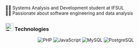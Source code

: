 👨‍💻 Systems Analysis and Development student at IFSUL <br>
🕵️‍♀️ Passionate about software engineering and data analysis

<h3> 
<img src="https://raw.githubusercontent.com/Tarikul-Islam-Anik/Animated-Fluent-Emojis/master/Emojis/People/Technologist.png" alt="Technologist" width="25" height="25" /> Technologies
</h3> 

<div align="center"> <img src="https://img.shields.io/badge/PHP-24273a?style=for-the-badge&logo=php&logoColor=8892be" alt="PHP"> 
<img src="https://img.shields.io/badge/JavaScript-24273a?style=for-the-badge&logo=javascript&logoColor=F7DF1E" alt="JavaScript"> 
<img src="https://img.shields.io/badge/MySQL-24273a?style=for-the-badge&logo=mysql&logoColor=e69f2e" alt="MySQL"> 
<img src="https://img.shields.io/badge/PostgreSQL-24273a?style=for-the-badge&logo=postgresql&logoColor=336791" alt="PostgreSQL"> 
</div> 

